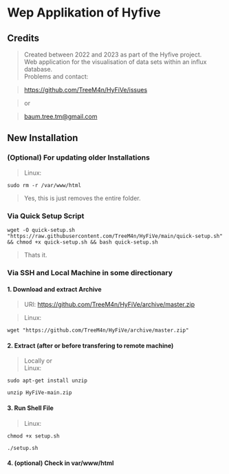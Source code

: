 # Wep Applikation of Hyfive

## Credits

>Created between 2022 and 2023 as part of the Hyfive project.\
>Web application for the visualisation of data sets within an influx database.\
>Problems and contact:

>https://github.com/TreeM4n/HyFiVe/issues 

>or

>baum.tree.tm@gmail.com

## New Installation 

### (Optional) For updating older Installations

>Linux: 
```
sudo rm -r /var/www/html
```

>Yes, this is just removes the entire folder.

### Via Quick Setup Script
```
wget -O quick-setup.sh "https://raw.githubusercontent.com/TreeM4n/HyFiVe/main/quick-setup.sh" && chmod +x quick-setup.sh && bash quick-setup.sh
 ```
>Thats it.

### Via SSH and Local Machine in some directionary
#### 1. Download and extract Archive

>URl:    https://github.com/TreeM4n/HyFiVe/archive/master.zip

>Linux: 
``` 
wget "https://github.com/TreeM4n/HyFiVe/archive/master.zip"
```

#### 2. Extract (after or before transfering to remote machine)

>Locally or \
>Linux: 
```
sudo apt-get install unzip
```
```
unzip HyFiVe-main.zip 
```

#### 3. Run Shell File

>Linux:  
```
chmod +x setup.sh 
```
```
./setup.sh
```

#### 4. (optional) Check in var/www/html 



